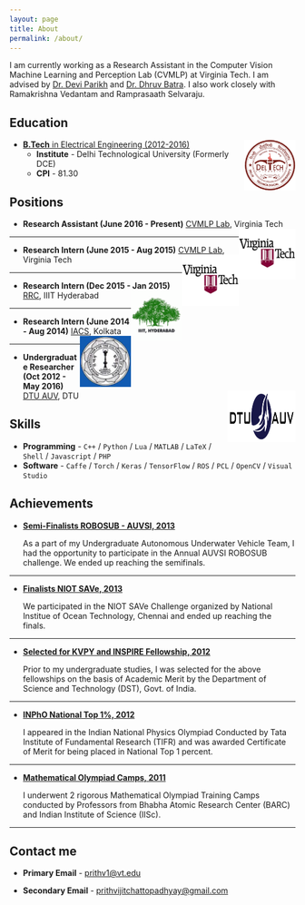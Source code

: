 ```yaml
---
layout: page
title: About
permalink: /about/
---
```


I am currently working as a Research Assistant in the Computer Vision Machine Learning and Perception Lab (CVMLP) at Virginia Tech. I am advised by [Dr. Devi Parikh](https://filebox.ece.vt.edu/~parikh) and [Dr. Dhruv Batra](https://filebox.ece.vt.edu/~dbatra). I also work closely with Ramakrishna Vedantam and Ramprasaath Selvaraju.

## Education

* [**B.Tech** in Electrical Engineering (2012-2016)](#) <img src="/images/dtu_logo.png" style="float:right;width:90px;height:90px;"> 
	* **Institute** -  Delhi Technological University (Formerly DCE) 
	* **CPI** - 81.30

## Positions

* **Research Assistant (June 2016 - Present)** [CVMLP Lab](https://filebox.ece.vt.edu/~parikh/CVL.html), Virginia Tech <img src="/images/vt_logo.jpg" style="float:right;width:100px;height:90px;">

***

* **Research Intern (June 2015 - Aug 2015)** [CVMLP Lab](https://filebox.ece.vt.edu/~parikh/CVL.html), Virginia Tech <img src="/images/vt_logo.jpg" style="float:right;width:100px;height:90px;">

***

* **Research Intern (Dec 2015 - Jan 2015)** [RRC](http://robotics.iiit.ac.in/), IIIT Hyderabad <img src="/images/iiit_logo.png" style="float:right;width:90px;height:90px;">

***

* **Research Intern (June 2014 - Aug 2014)** [IACS](http://www.iacs.res.in/), Kolkata <img src="/images/iacs_logo.jpg" style="float:right;width:90px;height:90px;">

***

* **Undergraduate Researcher (Oct 2012 - May 2016)** [DTU AUV](http://www.dtu.ac.in/Web/Community/projectteams.php), DTU <img src="/images/auv_logo.png" style="float:right;width:120px;height:90px;">


## Skills

* **Programming** - `C++` / `Python` / `Lua` / `MATLAB` / `LaTeX` / `Shell` / `Javascript` / `PHP` 
* **Software** - `Caffe` / `Torch` / `Keras` / `TensorFlow` / `ROS` / `PCL` / `OpenCV` / `Visual Studio`
    
    
## Achievements


* [**Semi-Finalists ROBOSUB - AUVSI, 2013**](#) 
   
   As a part of my Undergraduate Autonomous Underwater Vehicle Team, I had the opportunity to participate in the Annual AUVSI ROBOSUB challenge. We ended up reaching the semifinals.  

***

* [**Finalists NIOT SAVe, 2013**](#) 

    We participated in the NIOT SAVe Challenge organized by National Institue of Ocean Technology, Chennai and ended up reaching the finals.

***

* [**Selected for KVPY and INSPIRE Fellowship, 2012**](#) 

   Prior to my undergraduate studies, I was selected for the above fellowships on the basis of Academic Merit by the Department of Science and Technology (DST), Govt. of India.

***

* [**INPhO National Top 1%, 2012**](#)

	I appeared in the Indian National Physics Olympiad Conducted by Tata Institute of Fundamental Research (TIFR) and was awarded Certificate of Merit for being placed in National Top 1 percent.

***

* [**Mathematical Olympiad Camps, 2011**](#)

	I underwent 2 rigorous Mathematical Olympiad Training Camps conducted by Professors from Bhabha Atomic Research Center (BARC) and Indian Institute of Science (IISc).

***

## Contact me


* **Primary Email** - [prithv1@vt.edu](mailto:prithv1@vt.edu)

* **Secondary  Email** - [prithvijitchattopadhyay@gmail.com](mailto:prithvijitchattopadhyay@gmail.com)

